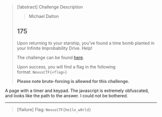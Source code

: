 > [!abstract] Challenge Description
> > Michael Dalton
> ## 175
> Upon returning to your starship, you've found a time bomb planted in your Infinite Improbability Drive. Help!
> 
> The challenge can be found [here](http://34.129.100.231:5058/).
> 
> Upon success, you will find a flag in the following format: `NexusCTF{<flag>}`
> 
> **Please note brute-forcing is allowed for this challenge.**

A page with a timer and keypad. 
The javascript is extremely obfuscated, and looks like the path to the answer.
I could not be bothered.

---
> [!failure] Flag: `NexusCTF{he1lo_w0rld}`
